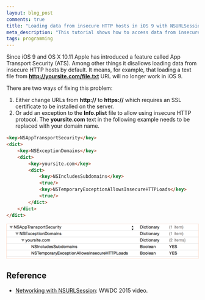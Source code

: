 ```yaml
---
layout: blog_post
comments: true
title: "Loading data from insecure HTTP hosts in iOS 9 with NSURLSession"
meta_description: "This tutorial shows how to access data from insecure HTTP hosts in iOS 9 with NSURLSession."
tags: programming
---
```


Since iOS 9 and OS X 10.11 Apple has introduced a feature called App Transport Security (ATS). Among other things it disallows loading data from insecure HTTP hosts by default. It means, for example, that loading a text file from **http://yoursite.com/file.txt** URL will no longer work in iOS 9.

There are two ways of fixing this problem:

1. Either change URLs from **http://** to **https://** which requires an SSL certificate to be installed on the server.
2. Or add an exception to the **Info.plist** file to allow using insecure HTTP protocol. The **yoursite.com** text in the following example needs to be replaced with your domain name.

```html
<key>NSAppTransportSecurity</key>
<dict>
    <key>NSExceptionDomains</key>
    <dict>
        <key>yoursite.com</key>
        <dict>
            <key>NSIncludesSubdomains</key>
            <true/>
            <key>NSTemporaryExceptionAllowsInsecureHTTPLoads</key>
            <true/>
        </dict>
    </dict>
</dict>
```

<img src='/image/blog/2015-09-09-loading-data-from-non-secure-hosts-in-ios9-with-nsurlsession.png' title='Loading data from insecure HTTP sources in iOS 9 with NSURLSession' class='isMax100PercentWide'>


## Reference

* [Networking with NSURLSession](https://developer.apple.com/videos/play/wwdc2015-711/): WWDC 2015 video.